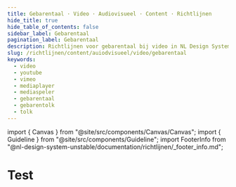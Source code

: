 ```yaml
---
title: Gebarentaal · Video · Audiovisueel · Content · Richtlijnen
hide_title: true
hide_table_of_contents: false
sidebar_label: Gebarentaal
pagination_label: Gebarentaal
description: Richtlijnen voor gebarentaal bij video in NL Design System.
slug: /richtlijnen/content/auiodvisueel/video/gebarentaal
keywords:
  - video
  - youtube
  - vimeo
  - mediaplayer
  - mediaspeler
  - gebarentaal
  - gebarentolk
  - tolk
---
```


<!-- @license CC0-1.0 -->

import { Canvas } from "@site/src/components/Canvas/Canvas";
import { Guideline } from "@site/src/components/Guideline";
import FooterInfo from "@nl-design-system-unstable/documentation/richtlijnen/\_footer_info.md";

# Test
